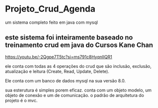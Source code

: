 # Projeto_Crud_Agenda
um sistema completo feito em java com mysql 

## este sistema foi inteiramente baseado no treinamento crud em java do Cursos Kane Chan
https://youtu.be/-2Qgpe7T5tc?si=ms791c8HyqnIIQR1

ele conta com todas as 4 operações do crud que são inclusão, exclusão, atualização e leitura (Create, Read, Update, Delete).

Ele conta com um banco de dados mysql na sua versão 8.0. 

sua esterutura é simples porem eficaz. conta com um objeto modelo, um objeto de conexão e um de comunicação. 
o padrão de arquitetura do projeto é o mvc.
